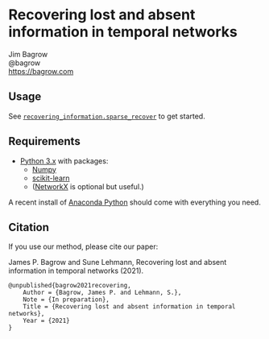 # Recovering lost and absent information in temporal networks

Jim Bagrow  
@bagrow  
https://bagrow.com

## Usage

See [`recovering_information.sparse_recover`](https://github.com/bagrow/recovering-information-temporal-networks/blob/main/recovering_information.py) to get started.

## Requirements

* [Python 3.x](https://www.python.org) with packages:
    + [Numpy](http://numpy.scipy.org/)
    + [scikit-learn](https://scikit-learn.org/stable/)
    + ([NetworkX](https://networkx.github.io) is optional but useful.)
    	
A recent install of [Anaconda Python](https://www.anaconda.com) should come with everything you need.


## Citation

If you use our method, please cite our paper:

James P. Bagrow and Sune Lehmann, Recovering lost and absent information in temporal networks (2021).

```text
@unpublished{bagrow2021recovering,
    Author = {Bagrow, James P. and Lehmann, S.},
    Note = {In preparation},
    Title = {Recovering lost and absent information in temporal networks},
    Year = {2021}
}
```
